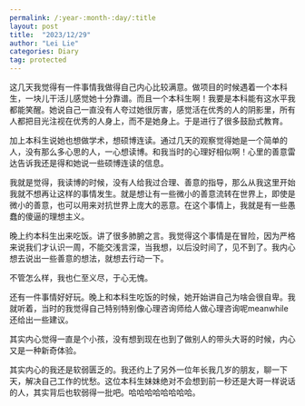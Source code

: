 ```yaml
---
permalink: /:year-:month-:day/:title
layout: post
title:  "2023/12/29"
author: "Lei Lie"
categories: Diary
tag: protected
---
```


这几天我觉得有一件事情我做得自己内心比较满意。做项目的时候遇着一个本科生，一块儿干活儿感觉她十分靠谱。而且一个本科生啊！我要是本科能有这水平我都能笑醒。她说自己一直没有人夸过她很厉害，感觉活在优秀的人的阴影里，所有人都把目光注视在优秀的人身上，而不是她身上。于是进行了很多鼓励式教育。

加上本科生说她也想做学术，想硕博连读。通过几天的观察觉得她是一个简单的人，没有那么多心思的人，一心想读博。和我当时的心理好相似啊！心里的善意雷达告诉我还是得和她说一些硕博连读的信息。

我就是觉得，我读博的时候，没有人给我过合理、善意的指导，那么从我这里开始我就不想再让这样的事情发生。就是想让有一些微小的善意流转在世界上，即使是微小的善意，也可以用来对抗世界上庞大的恶意。在这个事情上，我就是有一些愚蠢的傻逼的理想主义。

晚上约本科生出来吃饭。讲了很多肺腑之言。我觉得这个事情是在冒险，因为严格来说我们才认识一周，不能交浅言深，当我想，以后没时间了，见不到了。我内心想去说出一些善意的想法，就想去行动一下。

不管怎么样，我也仁至义尽，于心无愧。

还有一件事情好好玩。晚上和本科生吃饭的时候，她开始讲自己为啥会很自卑。我就听着，当时的我觉得自己特别特别像心理咨询师给人做心理咨询呢meanwhile还给出一些建议。

其实内心觉得一直是个小孩，没有想到现在也到了做别人的带头大哥的时候，内心又是一种新奇体验。

其实内心的我还是软弱匮乏的。我还约上了另外一位年长我几岁的朋友，聊一下天，解决自己工作的忧愁。这位本科生妹妹绝对不会想到前一秒还是大哥一样说话的人，其实背后也软弱得一批吧。哈哈哈哈哈哈哈哈。